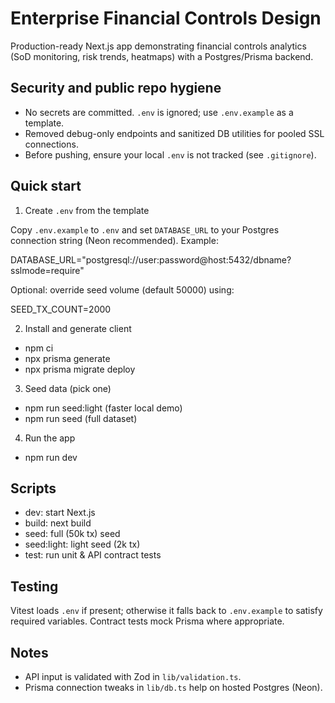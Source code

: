 # Enterprise Financial Controls Design

Production-ready Next.js app demonstrating financial controls analytics (SoD monitoring, risk trends, heatmaps) with a Postgres/Prisma backend.

## Security and public repo hygiene

- No secrets are committed. `.env` is ignored; use `.env.example` as a template.
- Removed debug-only endpoints and sanitized DB utilities for pooled SSL connections.
- Before pushing, ensure your local `.env` is not tracked (see `.gitignore`).

## Quick start

1) Create `.env` from the template

Copy `.env.example` to `.env` and set `DATABASE_URL` to your Postgres connection string (Neon recommended). Example:

DATABASE_URL="postgresql://user:password@host:5432/dbname?sslmode=require"

Optional: override seed volume (default 50000) using:

SEED_TX_COUNT=2000

2) Install and generate client

- npm ci
- npx prisma generate
- npx prisma migrate deploy

3) Seed data (pick one)

- npm run seed:light (faster local demo)
- npm run seed (full dataset)

4) Run the app

- npm run dev

## Scripts

- dev: start Next.js
- build: next build
- seed: full (50k tx) seed
- seed:light: light seed (2k tx)
- test: run unit & API contract tests

## Testing

Vitest loads `.env` if present; otherwise it falls back to `.env.example` to satisfy required variables. Contract tests mock Prisma where appropriate.

## Notes

- API input is validated with Zod in `lib/validation.ts`.
- Prisma connection tweaks in `lib/db.ts` help on hosted Postgres (Neon).
